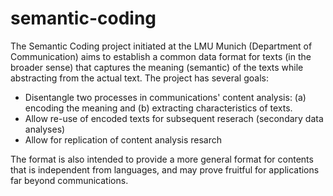 # semantic-coding

The Semantic Coding project initiated at the LMU Munich (Department of Communication) aims to establish a common data format for texts (in the broader sense) that captures the meaning (semantic) of the texts while abstracting from the actual text. The project has several goals:

* Disentangle two processes in communications' content analysis: (a) encoding the meaning and (b) extracting characteristics of texts.
* Allow re-use of encoded texts for subsequent reserach (secondary data analyses)
* Allow for replication of content analysis resarch

The format is also intended to provide a more general format for contents that is independent from languages, and may prove fruitful for applications far beyond communications.
